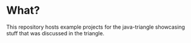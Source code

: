 # What?

This repository hosts example projects for the java-triangle showcasing stuff that was
discussed in the triangle.



